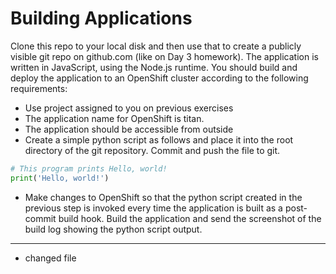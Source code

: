 # Building Applications

Clone this repo to your local disk and then use that to create a publicly visible git repo on github.com (like on Day 3 homework).
The application is written in JavaScript, using the Node.js runtime. You should build and deploy the application to an OpenShift cluster according to the following requirements:

* Use project assigned to you on previous exercises
* The application name for OpenShift is titan. 
* The application should be accessible from outside
* Create a simple python script as follows and place it into the root directory of the git repository.  Commit and push the file to git.
```python
# This program prints Hello, world!
print('Hello, world!')
```
* Make changes to OpenShift so that the python script created in the previous step is invoked every time the application is built as a post-commit build hook. Build the application and send the screenshot of the build log showing the python script output.

*****************************
* changed file